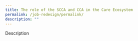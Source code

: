 ```yaml
---
title: The role of the SCCA and CCA in the Care Ecosystem
permalink: /job-redesign/permalink/
description: ""
---
```

Description